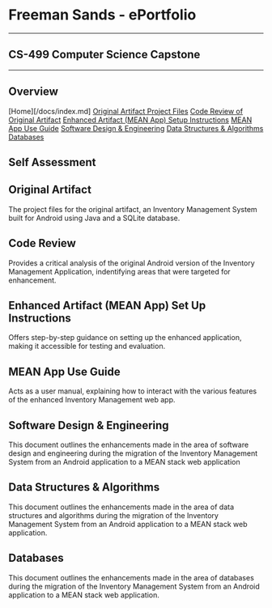 # Freeman Sands - ePortfolio

---

## CS-499 Computer Science Capstone

---

## Overview

[Home][/docs/index.md]
[Original Artifact Project Files](/mobile-app-artifact/)
[Code Review of Original Artifact](/docs/freeman-sands-milestone-1-code-review.mp4)
[Enhanced Artifact (MEAN App) Setup Instructions](README.md)
[MEAN App Use Guide](/docs/Freeman_Sands_Inventory_Management_App_Guide.docx)
[Software Design & Engineering](/docs/Software_Design_Engineering.md)
[Data Structures & Algorithms](/docs/Data_Structures_Algorithms.md)
[Databases](/docs/Databases.md)

## Self Assessment

## Original Artifact
The project files for the original artifact, an Inventory Management System built for Android using Java and a SQLite database.

## Code Review
Provides a critical analysis of the original Android version of the Inventory Management Application, indentifying areas that were targeted for enhancement.

## Enhanced Artifact (MEAN App) Set Up Instructions
Offers step-by-step guidance on setting up the enhanced application, making it accessible for testing and evaluation.

## MEAN App Use Guide
Acts as a user manual, explaining how to interact with the various features of the enhanced Inventory Management web app.

## Software Design & Engineering
This document outlines the enhancements made in the area of software design and engineering during the migration of the Inventory Management System from an Android application to a MEAN stack web application

## Data Structures & Algorithms
This document outlines the enhancements made in the area of data structures and algorithms during the migration of the Inventory Management System from an Android application to a MEAN stack web application.

## Databases
This document outlines the enhancements made in the area of databases during the migration of the Inventory Management System from an Android application to a MEAN stack web application.